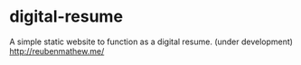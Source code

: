 # digital-resume
A simple static website to function as a digital resume. (under development)
http://reubenmathew.me/
